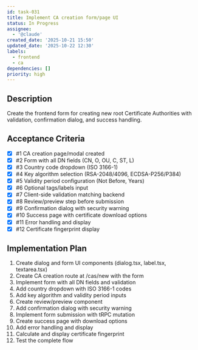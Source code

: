 ```yaml
---
id: task-031
title: Implement CA creation form/page UI
status: In Progress
assignee:
  - '@claude'
created_date: '2025-10-21 15:50'
updated_date: '2025-10-22 12:30'
labels:
  - frontend
  - ca
dependencies: []
priority: high
---
```


## Description

<!-- SECTION:DESCRIPTION:BEGIN -->
Create the frontend form for creating new root Certificate Authorities with validation, confirmation dialog, and success handling.
<!-- SECTION:DESCRIPTION:END -->

## Acceptance Criteria
<!-- AC:BEGIN -->
- [x] #1 CA creation page/modal created
- [x] #2 Form with all DN fields (CN, O, OU, C, ST, L)
- [x] #3 Country code dropdown (ISO 3166-1)
- [x] #4 Key algorithm selection (RSA-2048/4096, ECDSA-P256/P384)
- [x] #5 Validity period configuration (Not Before, Years)
- [x] #6 Optional tags/labels input
- [x] #7 Client-side validation matching backend
- [x] #8 Review/preview step before submission
- [x] #9 Confirmation dialog with security warning
- [x] #10 Success page with certificate download options
- [x] #11 Error handling and display
- [x] #12 Certificate fingerprint display
<!-- AC:END -->

## Implementation Plan

<!-- SECTION:PLAN:BEGIN -->
1. Create dialog and form UI components (dialog.tsx, label.tsx, textarea.tsx)
2. Create CA creation route at /cas/new with the form
3. Implement form with all DN fields and validation
4. Add country dropdown with ISO 3166-1 codes
5. Add key algorithm and validity period inputs
6. Create review/preview component
7. Add confirmation dialog with security warning
8. Implement form submission with tRPC mutation
9. Create success page with download options
10. Add error handling and display
11. Calculate and display certificate fingerprint
12. Test the complete flow
<!-- SECTION:PLAN:END -->
